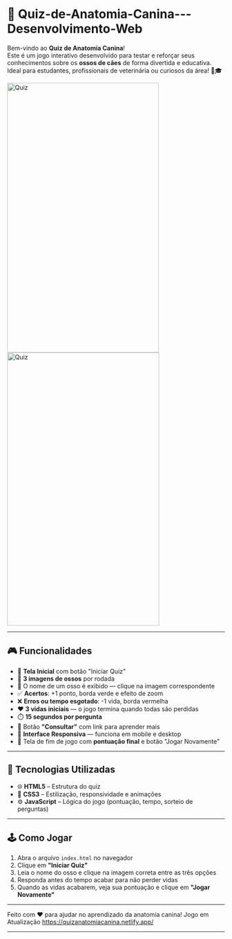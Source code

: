 # 🐶 Quiz-de-Anatomia-Canina---Desenvolvimento-Web

Bem-vindo ao **Quiz de Anatomia Canina**!  
Este é um jogo interativo desenvolvido para testar e reforçar seus conhecimentos sobre os **ossos de cães** de forma divertida e educativa. Ideal para estudantes, profissionais de veterinária ou curiosos da área! 🦴🎓

<img width="351" height="623" alt="Quiz" src="https://github.com/user-attachments/assets/0a9c0022-5714-4344-bcd7-a97a36ef936e" />  <img width="352" height="631" alt="Quiz" src="https://github.com/user-attachments/assets/07bd1a95-850a-4566-be75-69932171aaa2" />



---

## 🎮 Funcionalidades

- 🏁 **Tela Inicial** com botão "Iniciar Quiz"
- 📸 **3 imagens de ossos** por rodada
- 📛 O nome de um osso é exibido — clique na imagem correspondente
- ✅ **Acertos**: +1 ponto, borda verde e efeito de zoom
- ❌ **Erros ou tempo esgotado**: -1 vida, borda vermelha
- ❤️ **3 vidas iniciais** — o jogo termina quando todas são perdidas
- ⏱️ **15 segundos por pergunta**
- 🔗 Botão **"Consultar"** com link para aprender mais
- 📱 **Interface Responsiva** — funciona em mobile e desktop
- 🔁 Tela de fim de jogo com **pontuação final** e botão "Jogar Novamente"

---

## 🧠 Tecnologias Utilizadas

- 🌐 **HTML5** – Estrutura do quiz  
- 🎨 **CSS3** – Estilização, responsividade e animações  
- ⚙️ **JavaScript** – Lógica do jogo (pontuação, tempo, sorteio de perguntas)

---

## 🕹️ Como Jogar

1. Abra o arquivo `index.html` no navegador  
2. Clique em **"Iniciar Quiz"**  
3. Leia o nome do osso e clique na imagem correta entre as três opções  
4. Responda antes do tempo acabar para não perder vidas  
5. Quando as vidas acabarem, veja sua pontuação e clique em **"Jogar Novamente"**

---

Feito com ❤️ para ajudar no aprendizado da anatomia canina!
Jogo em Atualização 
https://quizanatomiacanina.netlify.app/

---





